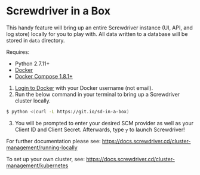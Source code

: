 # Screwdriver in a Box

This handy feature will bring up an entire Screwdriver instance (UI, API, and log store) locally
for you to play with.  All data written to a database will be stored in `data` directory.

Requires:
 - Python 2.7.11+
 - [Docker][docker]
 - [Docker Compose 1.8.1+][docker-compose]

1. [Login to Docker](https://docs.docker.com/engine/reference/commandline/login) with your Docker username (not email).
2. Run the below command in your terminal to bring up a Screwdriver cluster locally.

```bash
$ python <(curl -L https://git.io/sd-in-a-box)
```
3. You will be prompted to enter your desired SCM provider as well as your Client ID and Client Secret. Afterwards, type `y` to launch Screwdriver!

For further documentation please see: https://docs.screwdriver.cd/cluster-management/running-locally

To set up your own cluster, see: https://docs.screwdriver.cd/cluster-management/kubernetes

[docker-compose]: https://www.docker.com/products/docker-compose
[docker]: https://www.docker.com/products/docker
